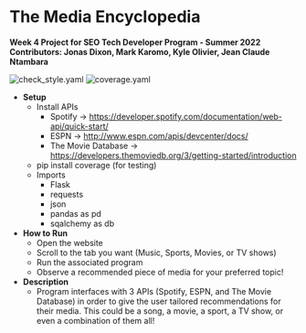 # The Media Encyclopedia
**Week 4 Project for SEO Tech Developer Program - Summer 2022**
**Contributors: Jonas Dixon, Mark Karomo, Kyle Olivier, Jean Claude Ntambara**

![check_style.yaml](https://github.com/kyle-olivier20/week2_project/actions/workflows/linter.yaml/badge.svg)
![coverage.yaml](https://github.com/kyle-olivier20/week2_project/actions/workflows/tests.yaml/badge.svg)

* **Setup**
  * Install APIs
    * Spotify -> https://developer.spotify.com/documentation/web-api/quick-start/
    * ESPN -> http://www.espn.com/apis/devcenter/docs/
    * The Movie Database -> https://developers.themoviedb.org/3/getting-started/introduction
  * pip install coverage (for testing)
  * Imports
    * Flask
    * requests
    * json
    * pandas as pd
    * sqalchemy as db
* **How to Run**
  * Open the website
  * Scroll to the tab you want (Music, Sports, Movies, or TV shows)
  * Run the associated program
  * Observe a recommended piece of media for your preferred topic!
* **Description**
  * Program interfaces with 3 APIs (Spotify, ESPN, and The Movie Database) in order to give
  the user tailored recommendations for their media. This could be a song, a movie, a sport,
  a TV show, or even a combination of them all!
